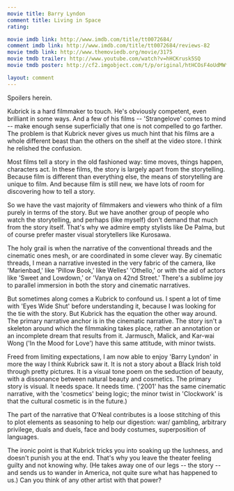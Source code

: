 ```yaml
---
movie title: Barry Lyndon
comment title: Living in Space
rating: 

movie imdb link: http://www.imdb.com/title/tt0072684/
comment imdb link: http://www.imdb.com/title/tt0072684/reviews-82
movie tmdb link: http://www.themoviedb.org/movie/3175
movie tmdb trailer: http://www.youtube.com/watch?v=hHCKrusk5SQ
movie tmdb poster: http://cf2.imgobject.com/t/p/original/htHCOsF4oUdMWfLh2PKEDFMn8Oc.jpg

layout: comment
---
```


Spoilers herein.

Kubrick is a hard filmmaker to touch. He's obviously competent, even brilliant in some ways. And a few of his films -- 'Strangelove' comes to mind -- make enough sense superficially that one is not compelled to go farther. The problem is that Kubrick never gives us much hint that his films are a whole different beast than the others on the shelf at the video store. I think he relished the confusion.

Most films tell a story in the old fashioned way: time moves, things happen, characters act. In these films, the story is largely apart from the storytelling. Because film is different than everything else, the means of storytelling are unique to film. And because film is still new, we have lots of room for discovering how to tell a story.

So we have the vast majority of filmmakers and viewers who think of a film purely in terms of the story. But we have another group of people who watch the storytelling, and perhaps (like myself) don't demand that much from the story itself. That's why we admire empty stylists like De Palma, but of course prefer master visual storytellers like Kurosawa.

The holy grail is when the narrative of the conventional threads and the cinematic ones mesh, or are coordinated in some clever way. By cinematic threads, I mean a narrative invested in the very fabric of the camera, like 'Marienbad,' like 'Pillow Book,' like Welles' 'Othello,' or with the aid of actors like 'Sweet and Lowdown,' or 'Vanya on 42nd Street.' There's a sublime joy to parallel immersion in both the story and cinematic narratives.

But sometimes along comes a Kubrick to confound us. I spent a lot of time with 'Eyes Wide Shut' before understanding it, because I was looking for the tie with the story. But Kubrick has the equation the other way around. The primary narrative anchor is in the cinematic narrative. The story isn't a skeleton around which the filmmaking takes place, rather an annotation or an incomplete dream that results from it. Jarmusch, Malick, and Kar-wai Wong ('In the Mood for Love') have this same attitude, with minor twists.

Freed from limiting expectations, I am now able to enjoy 'Barry Lyndon' in more the way I think Kubrick saw it. It is not a story about a Black Irish told through pretty pictures. It is a visual tone poem on the seduction of beauty, with a dissonance between natural beauty and cosmetics. The primary story is visual. It needs space. It needs time. ('2001' has the same cinematic narrative, with the 'cosmetics' being logic; the minor twist in 'Clockwork' is that the cultural cosmetic is in the future.)

The part of the narrative that O'Neal contributes is a loose stitching of this to plot elements as seasoning to help our digestion: war/ gambling, arbitrary privilege, duals and duels, face and body costumes, superposition of languages.

The ironic point is that Kubrick tricks you into soaking up the lushness, and doesn't punish you at the end. That's why you leave the theater feeling guilty and not knowing why. (He takes away one of our legs -- the story -- and sends us to wander in America, not quite sure what has happened to us.) Can you think of any other artist with that power?